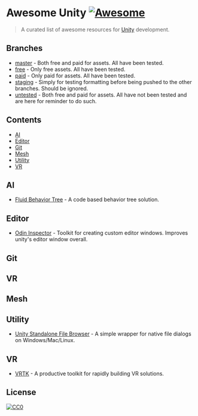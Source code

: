 # Awesome Unity [![Awesome](https://awesome.re/badge.svg)](https://awesome.re)

> A curated list of awesome resources for [Unity](https://unity.com/) development.

## Branches

- [master](https://github.com/PureSaltProductions/awesome-unity/tree/master) - Both free and paid for assets. All have been tested.
- [free](https://github.com/PureSaltProductions/awesome-unity/tree/free) - Only free assets. All have been tested.
- [paid](https://github.com/PureSaltProductions/awesome-unity/tree/paid) - Only paid for assets. All have been tested.
- [staging](https://github.com/PureSaltProductions/awesome-unity/tree/staging) - Simply for testing formatting before being pushed to the other branches. Should be ignored.
- [untested](https://github.com/PureSaltProductions/awesome-unity/tree/untested) - Both free and paid for assets. All have not been tested and are here for reminder to do such.

## Contents

- [AI](#ai)
- [Editor](#editor)
- [Git](#git)
- [Mesh](#mesh)
- [Utility](#utility)
- [VR](#vr)

## AI

- [Fluid Behavior Tree](https://github.com/ashblue/fluid-behavior-tree) - A code based behavior tree solution.

## Editor

- [Odin Inspector](https://assetstore.unity.com/packages/tools/utilities/odin-inspector-and-serializer-89041) - Toolkit for creating custom editor windows. Improves unity's editor window overall.

## Git

## VR

## Mesh

## Utility

- [Unity Standalone File Browser](https://github.com/gkngkc/UnityStandaloneFileBrowser) - A simple wrapper for native file dialogs on Windows/Mac/Linux.

## VR

- [VRTK](https://github.com/ExtendRealityLtd/VRTK) - A productive toolkit for rapidly building VR solutions.

## License

[![CC0](https://mirrors.creativecommons.org/presskit/buttons/88x31/svg/cc-zero.svg)](https://creativecommons.org/publicdomain/zero/1.0)